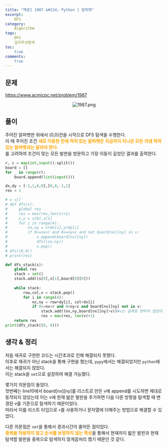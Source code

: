```yaml
---
title: "백준[ 1987 &#124; Python ] 알파벳"
excerpt: 
    DFS
category: 
    Algorithm
tags: 
    DFS
    깊이우선탐색
toc: 
    true
comments: 
    true
---
```


<style type = 'text/css'>
    .o{
    font-weight: bold;
    color:orange;
    }
</style>

## 문제  
<https://www.acmicpc.net/problem/1987>
<p align = "center"><img alt = "1987.png" src = "../../assets/images/boj/1987.png"></p>

## 풀이  
주어진 알파벳판 위에서 (0,0)칸을 시작으로 DFS 탐색을 수행한다.  
이 때 주어진 조건 <span class ="o">새로 이동한 칸에 적혀 있는 알파벳은 지금까지 지나온 모든 카넹 적혀있는 알파벳과는 달라야 한다.</span>  
를 고려하여 조건이 맞는 모든 발판을 방문하고 가장 이동이 길었던 결과를 출력한다.  

```python  
r, c = map(int,input().split())
board = []
for _ in range(r):
    board.append(list(input()))

dx,dy = [-1,1,0,0],[0,0,-1,1]
res = 1

# v =[]
# def dfs(s):
#     global res
#     res = max(res,len(v)+1)
#     x,y = s[0],s[1]
#     for i in range(4):
#         nx,ny = x+dx[i],y+dy[i]
#         if 0<=nx<r and 0<=ny<c and not board[nx][ny] in v:     
#             v.append(board[nx][ny])
#             dfs((nx,ny))
#             v.pop()
# dfs((0,0))
# print(res)

def dfs_stack(s):
    global res
    stack = set()
    stack.add((s[0],s[1],board[0][0]))
    
    while stack:
        row,col,v = stack.pop()
        for i in range(4):
            nx,ny = row+dy[i], col+dx[i]
            if 0<=nx<r and 0<ny<c and board[nx][ny] not in v:
                stack.add((nx,ny,board[nx][ny]+v))#v는 실제로 변하지 않았다 ?
                res = max(res, len(v)+1)
    return res
print(dfs_stack((0, 0)))
```  
## 생각 & 정리
처음 재귀로 구현한 코드는 시간초과로 인해 해결되지 못했다.  
이후로 재귀가 아닌 stack을 통해 구현을 했는데, `pypy`에서는 해결되었지만 `python`에서는 해결되지 않았다.  
이는 stack을 `set`으로 설정하여 해결 가능했다.  
  
몇가지 의문점이 들었다.  
첫번째는 line10에서 board\[nx\]\[ny\]를 리스트로 만든 v에 append를 시도하면 제대로 동작되지 않았는데 이는 v에 현재 밟은 발판을 추가하면 다음 다른 방향을 탐색할 때 변경된 v를 기준으로 탐색하기 때문이었다.  
따라서 이를 리스트 타입으로 `+`를 사용하거나 문자열에 더해주는 방법으로 해결할 수 있었다.  

다른 의문점은 `set`을 통해서 경과시간이 줄어든 점이었다.  
<span class ="o">중복을 허용하지 않고 순서를 보장하지 않는 특성</span>을 통해서 현재까지 밟은 발판과 현재 탐색할 발판을 중복으로 탐색하지 않게끔처리 했기 때문인 것 같다.  
